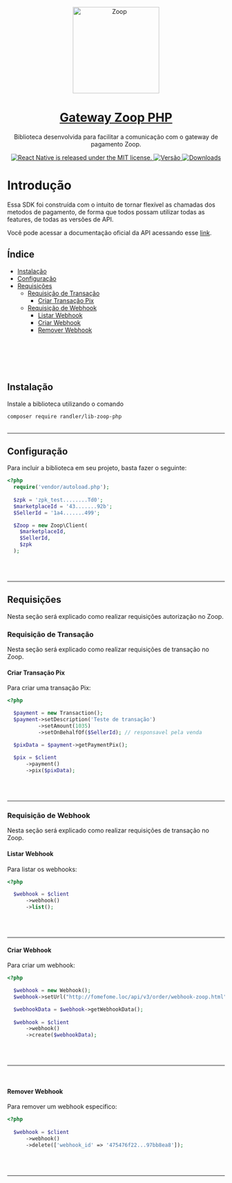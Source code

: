 <p align="center">
  <a href="https://github.com/randler/Zoop-php">
    <img alt="Zoop" src="https://zoop.com.br/wp-content/themes/zoop/img/novo/logo_zoop.svg" width="200">
  </a>
</p>

<h1 align="center">
  <a href="https://github.com/randler/Zoop-php">
    Gateway Zoop PHP
  </a>
</h1>
<p align="center">
  Biblioteca desenvolvida para facilitar a comunicação com o gateway de pagamento Zoop.
</p>

<p align="center">
  <a href="https://github.com/facebook/react-native/blob/master/LICENSE">
    <img src="https://img.shields.io/badge/license-MIT-blue.svg" alt="React Native is released under the MIT license." />
  </a>
  <a href="https://github.com/codificar/delivery-api-php/releases/">
    <img src="https://img.shields.io/badge/vers%C3%A3o-2.1.1-green" alt="Versão" />
  </a>
  <a href="https://packagist.org/packages/randler/lib-zoop-php">
    <img src="https://img.shields.io/packagist/dt/randler/lib-zoop-php.svg" alt="Downloads" />
  </a>
</p>

# Introdução

Essa SDK foi construída com o intuito de tornar flexível as chamadas dos metodos de pagamento, de forma que todos possam utilizar todas as features, de todas as versões de API.

Você pode acessar a documentação oficial da API acessando esse [link](https://developers.Zoop.io/manual/ecommerce#vis%C3%A3o-geral-Zoop-e-commerce).


## Índice

- [Instalação](#instalação)
- [Configuração](#configuração)
- [Requisições](#requisições)
  - [Requisição de Transação](#requisição-de-transação)
    - [Criar Transação Pix](#criar-transação-pix)
  - [Requisição de Webhook](#requisição-de-webhook)
    - [Listar Webhook](#listar-webhook)
    - [Criar Webhook](#criar-webhook)
    - [Remover Webhook](#remover-webhook)
<br>
<br>
<br>
<br>


## Instalação

Instale a biblioteca utilizando o comando

`composer require randler/lib-zoop-php`
<br>
<br>
<hr>

## Configuração

Para incluir a biblioteca em seu projeto, basta fazer o seguinte:

```php
<?php
  require('vendor/autoload.php');
  
  $zpk = 'zpk_test........Td0';
  $marketplaceId = '43.......92b';
  $SellerId = '1a4.......499';

  $Zoop = new Zoop\Client(
    $marketplaceId, 
    $SellerId, 
    $zpk
  );
```
<br>
<br>
<hr>

## Requisições

Nesta seção será explicado como realizar requisições autorização no Zoop.
<br>

### Requisição de Transação

Nesta seção será explicado como realizar requisições de transação no Zoop.
#### Criar Transação Pix

Para criar uma transação Pix:

```php
<?php

  $payment = new Transaction();
  $payment->setDescription('Teste de transação')
          ->setAmount(1035)
          ->setOnBehalfOf($SellerId); // responsavel pela venda

  $pixData = $payment->getPaymentPix();
  
  $pix = $client
      ->payment()
      ->pix($pixData);
```
<br>
<br>
<hr>

### Requisição de Webhook

Nesta seção será explicado como realizar requisições de transação no Zoop.


#### Listar Webhook

Para listar os webhooks:

```php
<?php

  $webhook = $client
      ->webhook()
      ->list();
```
<br>
<br>
<hr>

#### Criar Webhook

Para criar um webhook:

```php
<?php

  $webhook = new Webhook();
  $webhook->setUrl("http://fomefome.loc/api/v3/order/webhook-zoop.html"); // responsavel pela venda

  $webhookData = $webhook->getWebhookData();
        
  $webhook = $client
      ->webhook()
      ->create($webhookData);
```
<br>
<br>
<hr>
<br>

#### Remover Webhook

Para remover um webhook especifico:

```php
<?php
      
  $webhook = $client
      ->webhook()
      ->delete(['webhook_id' => '475476f22...97bb8ea8']);
```
<br>
<br>
<hr>
<br>
